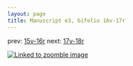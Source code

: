 ```yaml
---
layout: page
title: Manuscript e3, bifolio 16v-17r
---
```


prev: [15v-16r](../15v-16r/) next: [17v-18r](../17v-18r/)



[![Linked to zoomble image](http://www.homermultitext.org/iipsrv?IIIF=/project/homer/pyramidal/deepzoom/hmt/e3bifolio/v1/E3_16v_17r.tif/full/2000,/0/default.jpg)](http://www.homermultitext.org/ict2/?urn=urn:cite2:hmt:e3bifolio.v1:E3_16v_17r)

